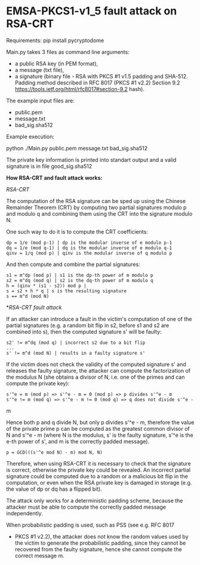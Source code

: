EMSA-PKCS1-v1_5 fault attack on RSA-CRT
====================================

Requirements:
pip install pycryptodome

Main.py takes 3 files as command line arguments:
- a public RSA key (in PEM format),
- a message (txt file),
- a signature (binary file - RSA with PKCS #1 v1.5 padding and SHA-512. Padding method described in RFC 8017 (PKCS #1 v2.2) Section 9.2 https://tools.ietf.org/html/rfc8017#section-9.2
hash).

The example input files are:
- public.pem 
- message.txt
- bad_sig.sha512

Example execution:

python ./Main.py public.pem message.txt bad_sig.sha512

The private key information is printed into standart output and a valid signature is in file good_sig.sha512


**How RSA-CRT and fault attack works:**

*RSA-CRT*

The computation of the RSA signature can be sped up using the Chinese
Remainder Theorem (CRT) by computing two partial signatures modulo p
and modulo q and combining them using the CRT into the signature modulo
N.

One such way to do it is to compute the CRT coefficients:

    dp = 1/e (mod p-1) | dp is the modular inverse of e modulo p-1
    dq = 1/e (mod q-1) | dq is the modular inverse of e modulo q-1
    qinv = 1/q (mod p) | qinv is the modular inverse of q modulo p

And then compute and combine the partial signatures:

    s1 = m^dp (mod p) | s1 is the dp-th power of m modulo p
    s2 = m^dq (mod q) | s2 is the dq-th power of m modulo q
    h = (qinv * (s1 - s2)) mod p |
    s = s2 + h * q | s is the resulting signature
    s == m^d (mod N)


**RSA-CRT fault attack*

If an attacker can introduce a fault in the victim's computation of one of
the partial signatures (e.g. a random bit flip in s2, before s1 and s2 are
combined into s), then the computed signature s' will be faulty:

    s2' != m^dq (mod q) | incorrect s2 due to a bit flip
    ...
    s' != m^d (mod N) | results in a faulty signature s'

If the victim does not check the validity of the computed signature s' and
releases the faulty signature, the attacker can compute the factorization of
the modulus N (she obtains a divisor of N, i.e. one of the primes and can
compute the private key):

    s'^e = m (mod p) => s'^e - m = 0 (mod p) => p divides s'^e - m
    s'^e != m (mod q) => s'^e - m != 0 (mod q) => q does not divide s'^e -
m

Hence both p and q divide N, but only p divides s'^e - m, therefore the value
of the private prime p can be computed as the greatest common divisor of
N and s'^e - m (where N is the modulus, s' is the faulty signature,
s'^e is the e-th power of s', and m is the correctly padded message).

    p = GCD(((s'^e mod N) - m) mod N, N)

Therefore, when using RSA-CRT it is necessary to check that the signature is
correct, otherwise the private key could be revealed. An incorrect partial
signature could be computed due to a random or a malicious bit flip in the
computation, or even when the RSA private key is damaged in storage (e.g. the
value of dp or dq has a flipped bit).

The attack only works for a deterministic padding scheme, because the attacker
must be able to compute the correctly padded message independently.

When probabilistic padding is used, such as PSS (see e.g. RFC 8017
- PKCS #1 v2.2), the attacker does not know the random values used by the
victim to generate the probabilistic padding, since they cannot be recovered
from the faulty signature, hence she cannot compute the correct message
m.
